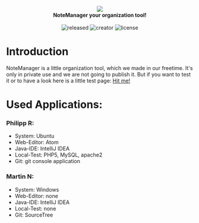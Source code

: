<p align="center">
  <img src="https://raw.githubusercontent.com/philipp-r99/NoteManager/master/Logo/logo-full.png">
  <br>
  <strong>NoteManager your organization tool!</strong>
  <br>
  <br>
  <img src="https://img.shields.io/badge/released-private-orange.svg" alt="released">
  <img src="https://img.shields.io/badge/creator-Philipp R. & Martin N.-blue.svg" alt="creator">
  <img src="https://img.shields.io/badge/license-GNU GPL-green.svg" alt="license">
<p>

# Introduction
NoteManager is a little organization tool, which we made in our freetime. It's only in private use and we are not going to publish it. But if you want to test it or to have a look here is a little test page: <a href="http://teammagic722.bplaced.net">Hit me!</a>

# Used Applications:
### Philipp R:
*  System: Ubuntu <br>
*  Web-Editor: Atom <br>
*  Java-IDE: IntelliJ IDEA <br>
*  Local-Test: PHP5, MySQL, apache2 <br>
*  Git: git console application <br>
  
### Martin N:
*  System: Windows <br>
*  Web-Editor: none <br>
*  Java-IDE: IntelliJ IDEA <br>
*  Local-Test: none <br>
*  Git: SourceTree <br>
